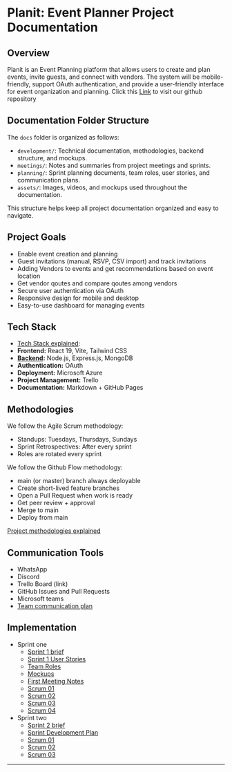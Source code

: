 # Planit: Event Planner Project Documentation

## Overview
Planit is an Event Planning platform that allows users to create and plan events, invite guests, and connect with vendors. The system will be mobile-friendly, support OAuth authentication, and provide a user-friendly interface for event organization and planning. Click this [Link](https://github.com/Codexa-v1/Codexa.git) to visit our github repository 

## Documentation Folder Structure

The `docs` folder is organized as follows:
- `development/`: Technical documentation, methodologies, backend structure, and mockups.
- `meetings/`: Notes and summaries from project meetings and sprints.
- `planning/`: Sprint planning documents, team roles, user stories, and communication plans.
- `assets/`: Images, videos, and mockups used throughout the documentation.

This structure helps keep all project documentation organized and easy to navigate.

## Project Goals
- Enable event creation and planning
- Guest invitations (manual, RSVP, CSV import) and track invitations
- Adding Vendors to events and get recommendations based on event location
- Get vendor qoutes and compare qoutes among vendors
- Secure user authentication via OAuth
- Responsive design for mobile and desktop
- Easy-to-use dashboard for managing events

## Tech Stack
- [Tech Stack explained](./development/TechStack.md):
- **Frontend:** React 19, Vite, Tailwind CSS
- **[Backend](./development/Backend.md):** Node.js, Express.js, MongoDB
- **Authentication:** OAuth
- **Deployment:** Microsoft Azure
- **Project Management:** Trello
- **Documentation:** Markdown + GitHub Pages



## Methodologies
We follow the Agile Scrum methodology:
- Standups: Tuesdays, Thursdays, Sundays
- Sprint Retrospectives: After every sprint
- Roles are rotated every sprint

We follow the Github Flow methodology:
- main (or master) branch always deployable
- Create short-lived feature branches
- Open a Pull Request when work is ready
- Get peer review + approval
- Merge to main
- Deploy from main

[Project methodologies explained](./development/Methodologies.md)

## Communication Tools
- WhatsApp
- Discord
- Trello Board (link)
- GitHub Issues and Pull Requests
- Microsoft teams
- [Team communication plan](./planning/Sprint01/Communication.md)


## Implementation 
- Sprint one
    - [Sprint 1 brief](./planning/Sprint01/Sprint01Brief.md)
    - [Sprint 1 User Stories](./planning/Sprint01/UserStories.md)
    - [Team Roles](./planning/Sprint01/TeamRoles.md)
    - [Mockups](./development/Mockups.md)
    - [First Meeting Notes](./meetings/sprint01/2025-08-07-first-meeting.md)
    - [Scrum 01](./meetings/sprint01/Scrum.md)
    - [Scrum 02](./meetings/sprint01/Scrum02.md)
    - [Scrum 03](./meetings/sprint01/Scrum03.md)
    - [Scrum 04](./meetings/sprint01/Scrum04.md)
- Sprint two
    - [Sprint 2 brief](./planning/Sprint02/Sprint02Brief.md)
    - [Sprint Development Plan](./planning/Sprint02/DevelopmentPlan.md)
    - [Scrum 01](./meetings/sprint02/Scrum01.md)
    - [Scrum 02](./meetings/sprint02/Scrum02.md)
    - [Scrum 03](./meetings/sprint02/Scrum03.md)

---
